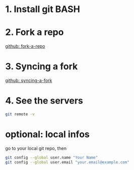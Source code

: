 # 1. Install git BASH

# 2. Fork a repo
[github: fork-a-repo](https://docs.github.com/en/get-started/quickstart/fork-a-repo)

# 3. Syncing a fork
[github: syncing-a-fork](/en/pull-requests/collaborating-with-pull-requests/working-with-forks/syncing-a-fork)

# 4. See the servers
```bash
git remote -v
```

# optional: local infos
go to your local git repo, then
```bash
git config --global user.name "Your Name"
git config --global user.email "your.email@example.com"
```